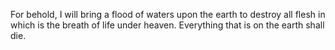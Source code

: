 For behold, I will bring a flood of waters upon the earth to destroy all flesh in which is the breath of life under heaven. Everything that is on the earth shall die.

